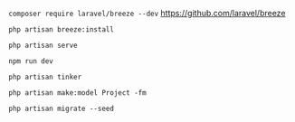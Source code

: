 ``composer require laravel/breeze --dev`` https://github.com/laravel/breeze

``php artisan breeze:install``

``php artisan serve``

``npm run dev``

``php artisan tinker``

``php artisan make:model Project -fm``

``php artisan migrate --seed``
